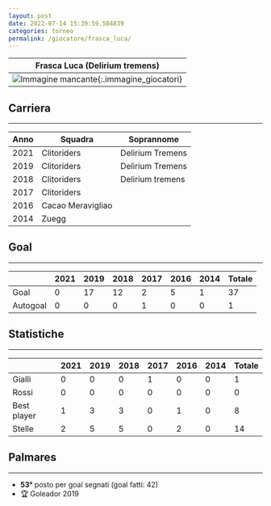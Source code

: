 ```yaml
---
layout: post
date: 2022-07-14 15:39:59.584839
categories: torneo
permalink: /giocatore/frasca_luca/
---
```

<link rel='stylesheets' href='./../assets/giocatori.css'>

| Frasca Luca (Delirium tremens) |
|:-----:|
| ![Immagine mancante]('./../../assets/giocatori/frasca_luca.png){:.immagine_giocatori} |


## Carriera
----

|Anno|Squadra|Soprannome|
|:---:|---|---|
|2021|Clitoriders|Delirium Tremens|
|2019|Clitoriders|Delirium Tremens|
|2018|Clitoriders|Delirium tremens|
|2017|Clitoriders||
|2016|Cacao Meravigliao||
|2014|Zuegg||


## Goal
----

| |2021|2019|2018|2017|2016|2014| Totale |
|---|---|---|---|---|---|---|---|
|Goal|0|17|12|2|5|1|37|
|Autogoal|0|0|0|1|0|0|1|


## Statistiche
----

| |2021|2019|2018|2017|2016|2014| Totale |
|---|---|---|---|---|---|---|---|
|Gialli|0|0|0|1|0|0|1|
|Rossi|0|0|0|0|0|0|0|
|Best player|1|3|3|0|1|0|8|
|Stelle|2|5|5|0|2|0|14|


## Palmares
----

- **53°** posto per goal segnati (goal fatti: 42)
- 🏆 Goleador 2019
